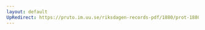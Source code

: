 ```yaml
---
layout: default
UpRedirect: https://pruto.im.uu.se/riksdagen-records-pdf/1880/prot-1880--fk--007/prot-1880--fk--007_009.pdf
---
```


